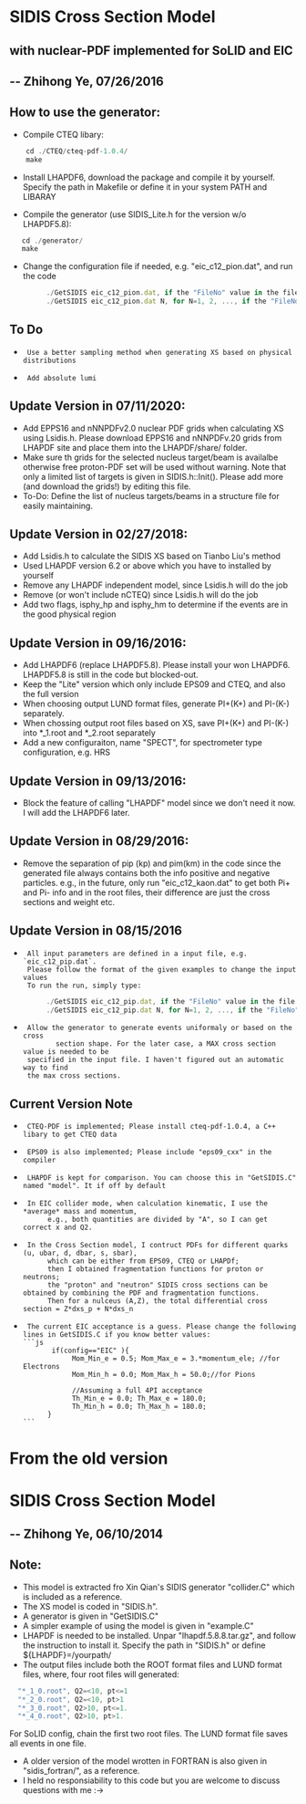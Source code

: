 
# SIDIS Cross Section Model 
## with nuclear-PDF implemented for SoLID and EIC
## -- Zhihong Ye, 07/26/2016

## How to use the generator:
* Compile CTEQ libary:
```js
    cd ./CTEQ/cteq-pdf-1.0.4/
    make
```

* Install LHAPDF6, download the package and compile it by yourself. 
  Specify the path in Makefile or define it in your system PATH and LIBARAY

* Compile the generator (use SIDIS_Lite.h for the version w/o LHAPDF5.8):
```js
   cd ./generator/
   make
```

* Change the configuration file if needed, e.g. "eic_c12_pion.dat", and run the code
```js
         ./GetSIDIS eic_c12_pion.dat, if the "FileNo" value in the file is not "0",
         ./GetSIDIS eic_c12_pion.dat N, for N=1, 2, ..., if the "FileNo" value in the file is "0"
```

## To Do
  *      Use a better sampling method when generating XS based on physical distributions
  *      Add absolute lumi

## Update Version in 07/11/2020:
 * Add EPPS16 and nNNPDFv2.0 nuclear PDF grids when calculating XS using Lsidis.h.
 Please download EPPS16 and nNNPDFv.20 grids from LHAPDF site and place them into the 
 LHAPDF/share/ folder. 
 * Make sure th grids for the selected nucleus target/beam is availalbe otherwise
 free proton-PDF set will be used without warning. Note that only a limited list of targets 
 is given in SIDIS.h::Init(). Please add more (and download the grids!) by editing this file.
 * To-Do: Define the list of nucleus targets/beams in a structure file for easily maintaining. 

## Update Version in 02/27/2018:
* Add Lsidis.h to calculate the SIDIS XS based on Tianbo Liu's method
* Used LHAPDF version 6.2 or above which you have to installed by yourself
* Remove any LHAPDF independent model, since Lsidis.h will do the job
* Remove (or won't include nCTEQ) since Lsidis.h will do the job
* Add two flags, isphy_hp and isphy_hm to determine if the events are in the good physical region


## Update Version in 09/16/2016:
* Add LHAPDF6 (replace LHAPDF5.8). Please install your won LHAPDF6. LHAPDF5.8 is still in the code but blocked-out.
* Keep the "Lite" version which only include EPS09 and CTEQ, and also the full version
* When choosing output LUND format files, generate PI+(K+) and PI-(K-) separately.
* When chossing output root files based on XS, save PI+(K+) and PI-(K-) into *_1.root and *_2.root separately
* Add a new configuraiton, name "SPECT", for spectrometer type configuration, e.g. HRS

## Update Version in 09/13/2016:
* Block the feature of calling "LHAPDF" model since we don't need it now. I will add the LHAPDF6 later.

## Update Version in 08/29/2016:
* Remove the separation of pip (kp) and pim(km) in the code since the generated
   file always contains both the info positive and negative particles. 
     e.g., in the future, only run "eic_c12_kaon.dat" to get both Pi+ and Pi- info
     and in the root files, their difference are just the cross sections and weight etc.

## Update Version in 08/15/2016
  *      All input parameters are defined in a input file, e.g. `eic_c12_pip.dat`.
         Please follow the format of the given examples to change the input values
         To run the run, simply type:
```js
         ./GetSIDIS eic_c12_pip.dat, if the "FileNo" value in the file is not "0",
         ./GetSIDIS eic_c12_pip.dat N, for N=1, 2, ..., if the "FileNo" value in the file is "0"
```
  *      Allow the generator to generate events uniformaly or based on the cross
                section shape. For the later case, a MAX cross section value is needed to be
         specified in the input file. I haven't figured out an automatic way to find
         the max cross sections.

## Current Version Note
 *      CTEQ-PDF is implemented; Please install cteq-pdf-1.0.4, a C++ libary to get CTEQ data
 *      EPS09 is also implemented; Please include "eps09_cxx" in the compiler
 *      LHAPDF is kept for comparison. You can choose this in "GetSIDIS.C" named "model". It if off by default
 *      In EIC collider mode, when calculation kinematic, I use the *average* mass and momentum,
             e.g., both quantities are divided by "A", so I can get correct x and Q2.
 *      In the Cross Section model, I contruct PDFs for different quarks (u, ubar, d, dbar, s, sbar),
             which can be either from EPS09, CTEQ or LHAPDf;
             then I obtained fragmentation functions for proton or neutrons;
             the "proton" and "neutron" SIDIS cross sections can be obtained by combining the PDF and fragmentation functions.
             Then for a nulceus (A,Z), the total differential cross section = Z*dxs_p + N*dxs_n
 *      The current EIC acceptance is a guess. Please change the following lines in GetSIDIS.C if you know better values:
       ```js
              if(config=="EIC" ){
                   Mom_Min_e = 0.5; Mom_Max_e = 3.*momentum_ele; //for Electrons
                   Mom_Min_h = 0.0; Mom_Max_h = 50.0;//for Pions

                   //Assuming a full 4PI acceptance
                   Th_Min_e = 0.0; Th_Max_e = 180.0;
                   Th_Min_h = 0.0; Th_Max_h = 180.0;
             }
       ```


# From the old version 
# SIDIS Cross Section Model 
## -- Zhihong Ye, 06/10/2014

## Note:
* This model is extracted fro Xin Qian's SIDIS generator "collider.C"
which is included as a reference.
* The XS model is coded in "SIDIS.h".
* A generator is given in "GetSIDIS.C"
* A simpler example of using the model is given in "example.C"
* LHAPDF is needed to be installed. Unpar "lhapdf.5.8.8.tar.gz",
and follow the instruction to install it. Specify the path in "SIDIS.h" or
define ${LHAPDF}=/yourpath/
* The output files include both the ROOT format files and LUND format files,
where, four root files will generated: 
```js
  "*_1_0.root", Q2=<10, pt<=1
  "*_2_0.root", Q2=<10, pt>1
  "*_3_0.root", Q2>10, pt<=1.
  "*_4_0.root", Q2>10, pt>1.
 ```
For SoLID config, chain the first two root files.
The LUND format file saves all events in one file.
* A older version of the model wrotten in FORTRAN is also given in "sidis_fortran/", as a reference.
* I held no responsiability to this code but you are welcome to discuss questions with me :->
